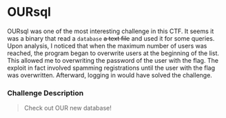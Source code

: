 # OURsql
OURsql was one of the most interesting challenge in this CTF. It seems it was a binary that read a `database` ~~a text file~~ and used it for some queries. <br>
Upon analysis, I noticed that when the maximum number of users was reached, the program began to overwrite users at the beginning of the list. This allowed me to overwriting the password of the user with the flag. The exploit in fact involved spamming registrations until the user with the flag was overwritten. Afterward, logging in would have solved the challenge.

### Challenge Description
> Check out OUR new database!